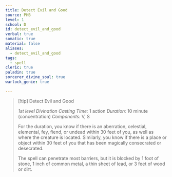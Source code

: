 ```yaml
---
title: Detect Evil and Good
source: PHB
level: 1
school: D
id: detect_evil_and_good
verbal: true
somatic: true
material: false
aliases:
  - detect_evil_and_good
tags:
  - spell
cleric: true
paladin: true
sorcerer_divine_soul: true
warlock_genie: true

---
```

>[!tip] Detect Evil and Good
>
> *1st level Divination*
> *Casting Time:* 1 action
> *Duration:* 10 minute (concentration)
> *Components:* V, S
>
>For the duration, you know if there is an aberration, celestial, elemental, fey, fiend, or undead within 30 feet of you, as well as where the creature is located. Similarly, you know if there is a place or object within 30 feet of you that has been magically consecrated or desecrated.
>
>The spell can penetrate most barriers, but it is blocked by 1 foot of stone, 1 inch of common metal, a thin sheet of lead, or 3 feet of wood or dirt.
>


